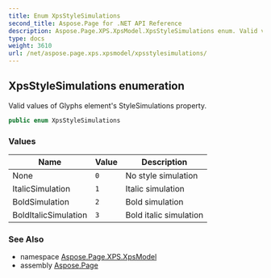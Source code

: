 ```yaml
---
title: Enum XpsStyleSimulations
second_title: Aspose.Page for .NET API Reference
description: Aspose.Page.XPS.XpsModel.XpsStyleSimulations enum. Valid values of Glyphs elements StyleSimulations property
type: docs
weight: 3610
url: /net/aspose.page.xps.xpsmodel/xpsstylesimulations/
---
```

## XpsStyleSimulations enumeration

Valid values of Glyphs element's StyleSimulations property.

```csharp
public enum XpsStyleSimulations
```

### Values

| Name | Value | Description |
| --- | --- | --- |
| None | `0` | No style simulation |
| ItalicSimulation | `1` | Italic simulation |
| BoldSimulation | `2` | Bold simulation |
| BoldItalicSimulation | `3` | Bold italic simulation |

### See Also

* namespace [Aspose.Page.XPS.XpsModel](../../aspose.page.xps.xpsmodel/)
* assembly [Aspose.Page](../../)


